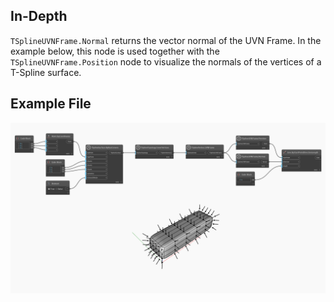 ## In-Depth
`TSplineUVNFrame.Normal` returns the vector normal of the UVN Frame. 
In the example below, this node is used together with the `TSplineUVNFrame.Position` node to visualize the normals of the vertices of a T-Spline surface.

## Example File

![Example](./Autodesk.DesignScript.Geometry.TSpline.TSplineUVNFrame.Normal_img.jpg)